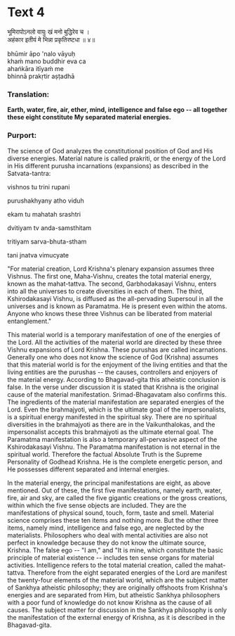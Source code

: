 # Text 4

भूमिरापोऽनलो वायुः खं मनो बुद्धिरेव च ।  
अहंकार इतीयं मे भिन्ना प्रकृतिरष्टधा ॥ ४॥

bhūmir āpo 'nalo vāyuḥ  
khaḿ mano buddhir eva ca  
ahańkāra itīyaḿ me  
bhinnā prakṛtir aṣṭadhā



### Translation:

**Earth, water, fire, air, ether, mind, intelligence and false ego -- all together these eight constitute My separated material energies.**

### Purport:

The science of God analyzes the constitutional position of God and His diverse energies. Material nature is called prakriti, or the energy of the Lord in His different purusha incarnations (expansions) as described in the Satvata-tantra:

vishnos tu trini rupani

purushakhyany atho viduh

ekam tu mahatah srashtri

dvitiyam tv anda-samsthitam

tritiyam sarva-bhuta-stham

tani jnatva vimucyate

"For material creation, Lord Krishna's plenary expansion assumes three Vishnus. The first one, Maha-Vishnu, creates the total material energy, known as the mahat-tattva. The second, Garbhodakasayi Vishnu, enters into all the universes to create diversities in each of them. The third, Kshirodakasayi Vishnu, is diffused as the all-pervading Supersoul in all the universes and is known as Paramatma. He is present even within the atoms. Anyone who knows these three Vishnus can be liberated from material entanglement."

This material world is a temporary manifestation of one of the energies of the Lord. All the activities of the material world are directed by these three Vishnu expansions of Lord Krishna. These purushas are called incarnations. Generally one who does not know the science of God (Krishna) assumes that this material world is for the enjoyment of the living entities and that the living entities are the purushas -- the causes, controllers and enjoyers of the material energy. According to Bhagavad-gita this atheistic conclusion is false. In the verse under discussion it is stated that Krishna is the original cause of the material manifestation. Srimad-Bhagavatam also confirms this. The ingredients of the material manifestation are separated energies of the Lord. Even the brahmajyoti, which is the ultimate goal of the impersonalists, is a spiritual energy manifested in the spiritual sky. There are no spiritual diversities in the brahmajyoti as there are in the Vaikunthalokas, and the impersonalist accepts this brahmajyoti as the ultimate eternal goal. The Paramatma manifestation is also a temporary all-pervasive aspect of the Kshirodakasayi Vishnu. The Paramatma manifestation is not eternal in the spiritual world. Therefore the factual Absolute Truth is the Supreme Personality of Godhead Krishna. He is the complete energetic person, and He possesses different separated and internal energies.

In the material energy, the principal manifestations are eight, as above mentioned. Out of these, the first five manifestations, namely earth, water, fire, air and sky, are called the five gigantic creations or the gross creations, within which the five sense objects are included. They are the manifestations of physical sound, touch, form, taste and smell. Material science comprises these ten items and nothing more. But the other three items, namely mind, intelligence and false ego, are neglected by the materialists. Philosophers who deal with mental activities are also not perfect in knowledge because they do not know the ultimate source, Krishna. The false ego -- "I am," and "It is mine, which constitute the basic principle of material existence -- includes ten sense organs for material activities. Intelligence refers to the total material creation, called the mahat-tattva. Therefore from the eight separated energies of the Lord are manifest the twenty-four elements of the material world, which are the subject matter of Sankhya atheistic philosophy; they are originally offshoots from Krishna's energies and are separated from Him, but atheistic Sankhya philosophers with a poor fund of knowledge do not know Krishna as the cause of all causes. The subject matter for discussion in the Sankhya philosophy is only the manifestation of the external energy of Krishna, as it is described in the Bhagavad-gita.